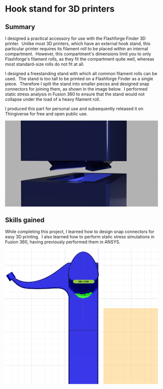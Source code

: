 # Hook stand for 3D printers

## Summary

I designed a practical accessory for use with the Flashforge Finder 3D printer.  Unlike most 3D printers, which have an external hook stand, this particular printer requires its filament roll to be placed within an internal compartment.  However, this compartment's dimensions limit you to only Flashforge's filament rolls, as they fit the compartment quite well, whereas most standard-size rolls do not fit at all.

I designed a freestanding stand with which all common filament rolls can be used.  The stand is too tall to be printed on a Flashforge Finder as a single piece.  Therefore I split the stand into smaller pieces and designed snap connectors for joining them, as shown in the image below.  I performed static stress analysis in Fusion 360 to ensure that the stand would not collapse under the load of a heavy filament roll.

I produced this part for personal use and subsequently released it on Thingiverse for free and open public use.

![Assembly partial to show clips](/images/projects/hook_stand_for_3D_printers/assembly_partial_to_show_clips_2022-Feb-22_10-05-07PM-000_CustomizedView5169264350.png)

## Skills gained

While completing this project, I learned how to design snap connectors for easy 3D printing.  I also learned how to perform static stress simulations in Fusion 360, having previously performed them in ANSYS.

![Simulation](/images/projects/hook_stand_for_3D_printers/simulation.png)
